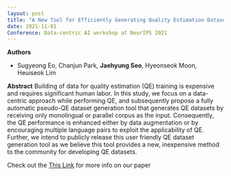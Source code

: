 ```yaml
---
layout: post
title: "A New Tool for Efficiently Generating Quality Estimation Datasets (Data-centric AI Workshop at NeurlPS 2021)"
date: 2021-11-01
Conference: Data-centric AI workshop at NeurIPS 2021
---
```

**Authors**
- Sugyeong Eo, Chanjun Park, **Jaehyung Seo**, Hyeonseok Moon, Heuiseok Lim

**Abstract**
Building of data for quality estimation (QE) training is expensive and requires significant human labor. In this study, we focus on a data-centric approach while performing QE, and subsequently propose a fully automatic pseudo-QE dataset generation tool that generates QE datasets by receiving only monolingual or parallel corpus as the input. Consequently, the QE performance is enhanced either by data augmentation or by encouraging multiple language pairs to exploit the applicability of QE. Further, we intend to publicly release this user friendly QE dataset generation tool as we believe this tool provides a new, inexpensive method to the community for developing QE datasets.

Check out the [This Link][DOI] for more info on our paper

[DOI]: https://arxiv.org/abs/2111.00767

